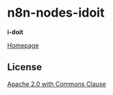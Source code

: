 # n8n-nodes-idoit

**i-doit**

[Homepage](https://kb.i-doit.com/pages/viewpage.action?pageId=7831613)

## License

[Apache 2.0 with Commons Clause](https://github.com/n8n-io/n8n/blob/master/packages/nodes-base/LICENSE.md)
